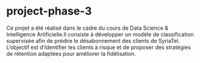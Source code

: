# project-phase-3
Ce projet a été réalisé dans le cadre du cours de Data Science &amp; Intelligence Artificielle.Il consiste à développer un modèle de classification supervisée afin de prédire le désabonnement des clients de SyriaTel. L’objectif est d’identifier les clients à risque et de proposer des stratégies de rétention adaptées pour améliorer la fidélisation.
